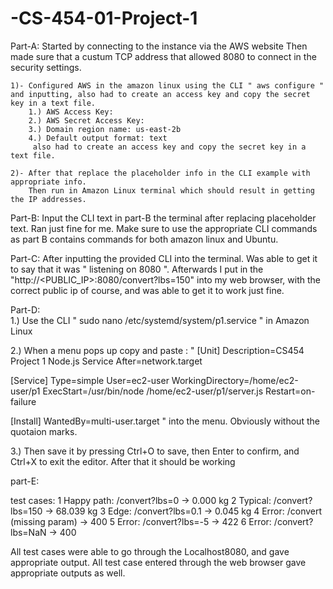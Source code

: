 # -CS-454-01-Project-1
Part-A:
Started by connecting to the instance via the AWS website
Then made sure that a custum TCP address that allowed 8080 to connect in the security settings.

	1)- Configured AWS in the amazon linux using the CLI " aws configure " and inputting, also had to create an access key and copy the secret key in a text file.
		1.) AWS Access Key:
		2.) AWS Secret Access Key: 
		3.) Domain region name: us-east-2b
		4.) Default output format: text
		 also had to create an access key and copy the secret key in a text file.
			
	2)- After that replace the placeholder info in the CLI example with appropriate info.
		Then run in Amazon Linux terminal which should result in getting the IP addresses.

Part-B:
 Input the CLI text in part-B the terminal after replacing placeholder text.
 Ran just fine for me. Make sure to use the appropriate CLI commands as
 part B contains commands for both amazon linux and Ubuntu.

Part-C:
 After inputting the provided CLI into the terminal. Was able to get it to say
	that it was " listening on 8080 ". Afterwards I put in the "http://<PUBLIC_IP>:8080/convert?lbs=150"
	into my web browser, with the correct public ip of course, and was able to get it to work just fine.
	
Part-D:  
1.) Use the CLI " sudo nano /etc/systemd/system/p1.service " in Amazon Linux

2.) When a menu pops up copy and paste :
"
[Unit]
Description=CS454 Project 1 Node.js Service
After=network.target

[Service]
Type=simple
User=ec2-user
WorkingDirectory=/home/ec2-user/p1
ExecStart=/usr/bin/node /home/ec2-user/p1/server.js
Restart=on-failure

[Install]
WantedBy=multi-user.target
"
into the menu. Obviously without the quotaion marks.

3.) Then save it by pressing Ctrl+O to save, then Enter to confirm, and Ctrl+X to exit the editor. 
After that it should be working

part-E:

test cases: 1 Happy path: /convert?lbs=0     → 0.000 kg
2 Typical: /convert?lbs=150                  → 68.039 kg
3 Edge: /convert?lbs=0.1                     → 0.045 kg
4 Error: /convert (missing param)            → 400
5 Error: /convert?lbs=-5                     → 422
6 Error: /convert?lbs=NaN                    → 400

 All test cases were able to go through the Localhost8080, and gave appropriate output.
 All test case entered through the web browser gave appropriate outputs as well.
